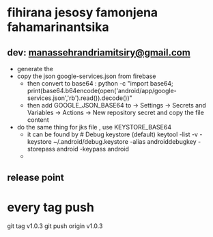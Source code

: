 # fihirana jesosy famonjena fahamarinantsika

## dev: manassehrandriamitsiry@gmail.com

- generate the 
- copy the json google-services.json from firebase 
    - then convert to base64 : python -c "import base64; print(base64.b64encode(open('android/app/google-services.json','rb').read()).decode())"
    - then add GOOGLE_JSON_BASE64  to → Settings → Secrets and Variables → Actions → New repository secret and copy the file content
- do the same thing for jks file , use KEYSTORE_BASE64
    - it can be found by # Debug keystore (default)
keytool -list -v -keystore ~/.android/debug.keystore -alias androiddebugkey -storepass android -keypass android
    - 
## release point
# every tag push
git tag v1.0.3 
git push origin v1.0.3